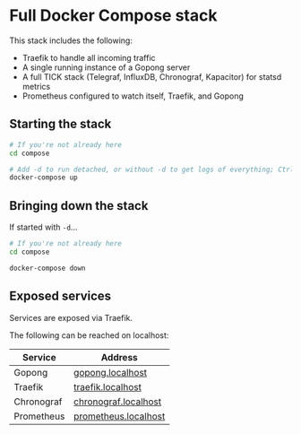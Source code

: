 # Full Docker Compose stack

This stack includes the following:

* Traefik to handle all incoming traffic
* A single running instance of a Gopong server
* A full TICK stack (Telegraf, InfluxDB, Chronograf, Kapacitor) for statsd metrics
* Prometheus configured to watch itself, Traefik, and Gopong

## Starting the stack

```bash
# If you're not already here
cd compose

# Add -d to run detached, or without -d to get logs of everything; Ctrl+C to shut it down
docker-compose up
```

## Bringing down the stack

If started with `-d`...

```bash
# If you're not already here
cd compose

docker-compose down
```

## Exposed services

Services are exposed via Traefik.

The following can be reached on localhost:

| Service    | Address                       |
|------------|-------------------------------|
| Gopong     | [gopong.localhost](http://gopong.localhost) |
| Traefik    | [traefik.localhost](http://traefik.localhost) |
| Chronograf | [chronograf.localhost](http://chronograf.localhost) |
| Prometheus | [prometheus.localhost](http://prometheus.localhost) |
